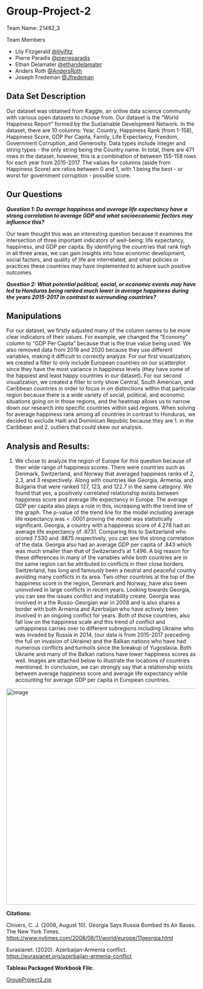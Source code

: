 # Group-Project-2

Team Name: 21482_3

     
Team Members 

- Lily Fitzgerald  [@lilyjfitz](https://github.com/lilyjfitz)
- Pierre Paradis [@pierreparadis](https://github.com/pierreparadis)
- Ethan Delamater  [@ethandelamater](https://github.com/ethandelamater)
- Anders Roth [@AndersRoth](https://github.com/AndersRoth)
- Joseph Fredeman [@Jfredeman](https://github.com/Jfredeman)





## Data Set Description

Our dataset was obtained from Kaggle, an online data science community with various open datasets to choose from. Our dataset is the “World Happiness Report” formed by the Sustainable Development Network. In the dataset, there are 10 columns: Year, Country, Happiness Rank (from 1-158), Happiness Score, GDP Per Capita, Family, Life Expectancy, Freedom, Government Corruption, and Generosity. Data types include integer and string types - the only string being the Country name. In total, there are 471 rows in the dataset, however, this is a combination of between 155-158 rows for each year from 2015-2017. The values for columns (aside from Happiness Score) are ratios between 0 and 1, with 1 being the best - or worst for government corruption - possible score. 
 
## Our Questions
**_Question 1: Do average happiness and average life expectancy have a strong correlation to average GDP and what socioeconomic factors may influence this?_**

Our team thought this was an interesting question because it examines the intersection of three important indicators of well-being: life expectancy, happiness, and GDP per capita. By identifying the countries that rank high in all three areas, we can gain insights into how economic development, social factors, and quality of life are interrelated, and what policies or practices these countries may have implemented to achieve such positive outcomes.

**_Question 2: What potential political, social, or economic events may have led to Honduras being ranked much lower in average happiness during the years 2015-2017 in contrast to surrounding countries?_**



## Manipulations 

For our dataset, we firstly adjusted many of the column names to be more clear indicators of their values. For example, we changed the “Economy” column to “GDP Per Capita” because that is the true value being used. We also removed data from 2019 and 2020 because they use different variables, making it difficult to correctly analyze. For our first visualization, we created a filter to only include European countries on our scatterplot since they have the most variance in happiness levels (they have some of the happiest and least happy countries in our dataset). For our second visualization, we created a filter to only show Central, South American, and Caribbean countries in order to focus in on distinctions within that particular region because there is a wide variety of social, political, and economic situations going on in those regions, and the heatmap allows us to narrow down our research into specific countries within said regions. When solving for average happiness rank among all countries in contrast to Honduras, we decided to exclude Haiti and Dominican Republic because they are 1. in the Caribbean and 2. outliers that could skew our analysis.



## Analysis and Results:

1. We chose to analyze the region of Europe for this question because of their wide range of happiness scores. There were countries such as Denmark, Switzerland, and Norway that averaged happiness ranks of 2, 2.3, and 3 respectively. Along with countries like Georgia, Armenia, and Bulgaria that were ranked 127, 123, and 122.7 in the same category. We found that yes, a positively correlated relationship exists between happiness score and average life expectancy in Europe. The average GDP per capita also plays a role in this, increasing with the trend line of the graph. The p-value of the trend line for the model including average life expectancy was < .0001 proving the model was statistically significant. Georgia, a country with a happiness score of 4.278 had an average life expectancy of .6731. Comparing this to Switzerland who scored 7.530 and .8875 respectively, you can see the strong correlation of the data. Georgia also had an average GDP per capita of .843 which was much smaller than that of Switzerland’s at 1.496. A big reason for these differences in many of the variables while both countries are in the same region can be attributed to conflicts in their close borders. Switzerland, has long and famously been a neutral and peaceful country avoiding many conflicts in its area. Two other countries at the top of the happiness score in the region, Denmark and Norway, have also been uninvolved in large conflicts in recent years. Looking towards Georgia, you can see the issues conflict and instability create. Georgia was involved in a the Russo-Georgian war in 2008 and is also shares a border with both Armenia and Azerbaijan who have actively been involved in an ongoing conflict for years. Both of those countries, also fall low on the happiness scale and this trend of conflict and unhappiness carries over to different subregions including Ukraine who was invaded by Russia in 2014, (our data is from 2015-2017 preceding the full on invasion of Ukraine) and the Balkan nations who have had numerous conflicts and turmoils since the breakup of Yugoslavia. Both Ukraine and many of the Balkan nations have lower happiness scores as well. Images are attached below to illustrate the locations of countries mentioned. In conclusion, we can strongly say that a relationship exists between average happiness score and average life expectancy while accounting for average GDP per capita in European countries.


<img width="571" alt="image" src="https://user-images.githubusercontent.com/128631042/235273246-cd00812b-fe8c-4487-b99d-6887326715a1.png">








**Citations:**

Chivers, C. J. (2008, August 10). Georgia Says Russia Bombed Its Air Bases. The New York Times. https://www.nytimes.com/2008/08/11/world/europe/11georgia.html

Eurasianet. (2020). Azerbaijan-Armenia conflict. https://eurasianet.org/azerbaijan-armenia-conflict


**Tableau Packaged Workbook File:**

[GroupProject2.zip](https://github.com/pierreparadis/Group-Project-2/files/11358021/GroupProject2.zip)

